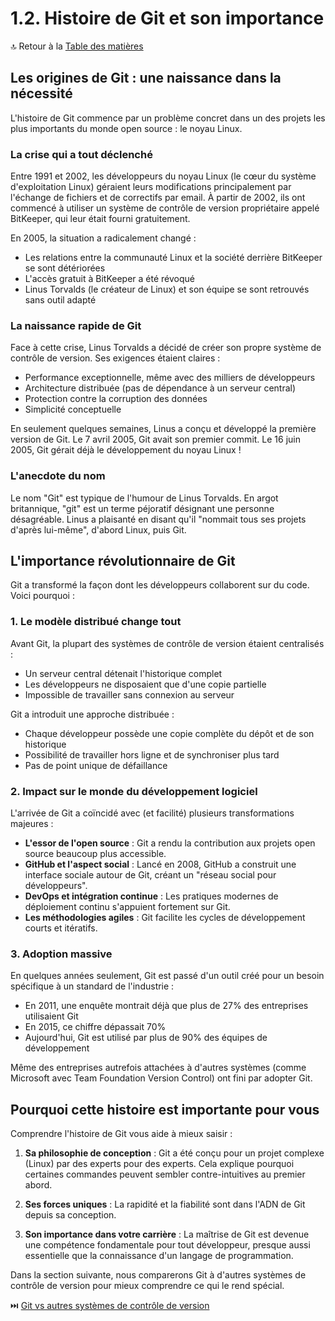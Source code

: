 # 1.2. Histoire de Git et son importance

🔝 Retour à la [Table des matières](/SOMMAIRE.md)

## Les origines de Git : une naissance dans la nécessité

L'histoire de Git commence par un problème concret dans un des projets les plus importants du monde open source : le noyau Linux.

### La crise qui a tout déclenché

Entre 1991 et 2002, les développeurs du noyau Linux (le cœur du système d'exploitation Linux) géraient leurs modifications principalement par l'échange de fichiers et de correctifs par email. À partir de 2002, ils ont commencé à utiliser un système de contrôle de version propriétaire appelé BitKeeper, qui leur était fourni gratuitement.

En 2005, la situation a radicalement changé :
- Les relations entre la communauté Linux et la société derrière BitKeeper se sont détériorées
- L'accès gratuit à BitKeeper a été révoqué
- Linus Torvalds (le créateur de Linux) et son équipe se sont retrouvés sans outil adapté

### La naissance rapide de Git

Face à cette crise, Linus Torvalds a décidé de créer son propre système de contrôle de version. Ses exigences étaient claires :
- Performance exceptionnelle, même avec des milliers de développeurs
- Architecture distribuée (pas de dépendance à un serveur central)
- Protection contre la corruption des données
- Simplicité conceptuelle

En seulement quelques semaines, Linus a conçu et développé la première version de Git. Le 7 avril 2005, Git avait son premier commit. Le 16 juin 2005, Git gérait déjà le développement du noyau Linux !

### L'anecdote du nom

Le nom "Git" est typique de l'humour de Linus Torvalds. En argot britannique, "git" est un terme péjoratif désignant une personne désagréable. Linus a plaisanté en disant qu'il "nommait tous ses projets d'après lui-même", d'abord Linux, puis Git.

## L'importance révolutionnaire de Git

Git a transformé la façon dont les développeurs collaborent sur du code. Voici pourquoi :

### 1. Le modèle distribué change tout

Avant Git, la plupart des systèmes de contrôle de version étaient centralisés :
- Un serveur central détenait l'historique complet
- Les développeurs ne disposaient que d'une copie partielle
- Impossible de travailler sans connexion au serveur

Git a introduit une approche distribuée :
- Chaque développeur possède une copie complète du dépôt et de son historique
- Possibilité de travailler hors ligne et de synchroniser plus tard
- Pas de point unique de défaillance

### 2. Impact sur le monde du développement logiciel

L'arrivée de Git a coïncidé avec (et facilité) plusieurs transformations majeures :

- **L'essor de l'open source** : Git a rendu la contribution aux projets open source beaucoup plus accessible.
- **GitHub et l'aspect social** : Lancé en 2008, GitHub a construit une interface sociale autour de Git, créant un "réseau social pour développeurs".
- **DevOps et intégration continue** : Les pratiques modernes de déploiement continu s'appuient fortement sur Git.
- **Les méthodologies agiles** : Git facilite les cycles de développement courts et itératifs.

### 3. Adoption massive

En quelques années seulement, Git est passé d'un outil créé pour un besoin spécifique à un standard de l'industrie :

- En 2011, une enquête montrait déjà que plus de 27% des entreprises utilisaient Git
- En 2015, ce chiffre dépassait 70%
- Aujourd'hui, Git est utilisé par plus de 90% des équipes de développement

Même des entreprises autrefois attachées à d'autres systèmes (comme Microsoft avec Team Foundation Version Control) ont fini par adopter Git.

## Pourquoi cette histoire est importante pour vous

Comprendre l'histoire de Git vous aide à mieux saisir :

1. **Sa philosophie de conception** : Git a été conçu pour un projet complexe (Linux) par des experts pour des experts. Cela explique pourquoi certaines commandes peuvent sembler contre-intuitives au premier abord.

2. **Ses forces uniques** : La rapidité et la fiabilité sont dans l'ADN de Git depuis sa conception.

3. **Son importance dans votre carrière** : La maîtrise de Git est devenue une compétence fondamentale pour tout développeur, presque aussi essentielle que la connaissance d'un langage de programmation.

Dans la section suivante, nous comparerons Git à d'autres systèmes de contrôle de version pour mieux comprendre ce qui le rend spécial.

⏭️ [Git vs autres systèmes de contrôle de version](/module-1-introduction-a-git/03-git-vs-autres-systemes-de-controle-de-version.md)
